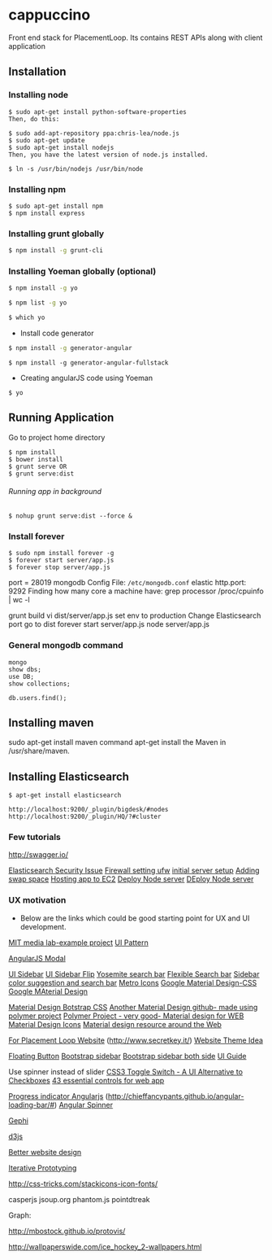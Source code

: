 # cappuccino
Front end stack for PlacementLoop. Its contains REST APIs along with client application

## Installation

### Installing node

```
$ sudo apt-get install python-software-properties
Then, do this:

$ sudo add-apt-repository ppa:chris-lea/node.js
$ sudo apt-get update
$ sudo apt-get install nodejs
Then, you have the latest version of node.js installed.

$ ln -s /usr/bin/nodejs /usr/bin/node
```

### Installing npm
```
$ sudo apt-get install npm
$ npm install express
```

### Installing grunt globally

```bash
$ npm install -g grunt-cli
```

### Installing Yoeman globally (optional)

```bash
$ npm install -g yo

$ npm list -g yo

$ which yo
```
- Install code generator

```bash
$ npm install -g generator-angular
```

```
$ npm install -g generator-angular-fullstack
```

- Creating angularJS code using Yoeman

```
$ yo
```

## Running Application

Go to project home directory

```
$ npm install
$ bower install
$ grunt serve OR
$ grunt serve:dist
```
###### Running app in background
```
$ nohup grunt serve:dist --force &
```

### Install forever
```
$ sudo npm install forever -g
$ forever start server/app.js
$ forever stop server/app.js
```
port = 28019
mongodb Config File: `/etc/mongodb.conf`
elastic http.port: 9292
Finding how many core a machine have: grep processor /proc/cpuinfo | wc -l

grunt build
vi dist/server/app.js
set env to production
Change Elasticsearch port
go to dist
forever start server/app.js
node server/app.js
### General mongodb command

```
mongo
show dbs;
use DB;
show collections;

db.users.find();

```
## Installing maven
sudo apt-get install maven
command apt-get install the Maven in /usr/share/maven.

## Installing Elasticsearch

```
$ apt-get install elasticsearch

http://localhost:9200/_plugin/bigdesk/#nodes
http://localhost:9200/_plugin/HQ/?#cluster
```

### Few tutorials
http://swagger.io/

[Elasticsearch Security Issue](https://www.found.no/foundation/elasticsearch-security/#staying-safe-while-developing-with-elasticsearch)
[Firewall setting ufw](https://www.digitalocean.com/community/tutorials/how-to-set-up-a-firewall-using-iptables-on-ubuntu-14-04)
[initial server setup](https://www.digitalocean.com/community/tutorials/initial-server-setup-with-ubuntu-14-04)
[Adding swap space](https://www.digitalocean.com/community/tutorials/how-to-add-swap-on-ubuntu-14-04)
[Hosting app to EC2](http://www.integratedwebsystems.com/hosting-a-nodejs-express-application-on-amazon-web-services-ec2/)
[Deploy Node server](https://gun.io/blog/tutorial-deploy-node-js-server-with-example/)
[DEploy Node server](https://www.digitalocean.com/community/tutorials/how-to-deploy-node-js-applications-using-systemd-and-nginx)



### UX motivation

- Below are the links which could be good starting point for UX and UI development.

[MIT media lab-example project](http://locast.mit.edu/memorytraces/)
[UI Pattern](http://ui-patterns.com/ "UI Pattern")

[AngularJS Modal](http://www.dwmkerr.com/the-only-angularjs-modal-service-youll-ever-need/)

[UI Sidebar](http://michalostruszka.pl/about/)
[UI Sidebar Flip](http://paislee.io/a-conceptual-introduction-to-angularjs/)
[Yosemite search bar](http://codepen.io/designcouch/pen/pAshC)
[Flexible Search bar](http://codepen.io/menzer/pen/geAto)
[Sidebar color suggestion and search bar](http://tympanus.net/Tutorials/ExpandingSearchBar/)
[Metro Icons](http://metroui.org.ua/icons.html)
[Google Material Design-CSS](http://cloudcannon.com/deconstructions/2014/12/05/material-design-delightful-details.html)
[Google MAterial Design](http://www.google.com/design/spec/animation/delightful-details.html)



[Material Design Botstrap CSS](http://fezvrasta.github.io/bootstrap-material-design/bootstrap-elements.html)
[Another Material Design github- made using polymer project](http://ebidel.github.io/material-playground/)
[Polymer Project - very good- Material design for WEB](https://www.polymer-project.org/)
[Material Design Icons](https://github.com/google/material-design-icons/blob/master/README.md)
[Material design resource around the Web](http://designmodo.com/material-design-resources/)

[For Placement Loop Website](http://www.creative-tim.com/get-shit-done) (http://www.secretkey.it/)
[Website Theme Idea](http://pixelkit.com/free-ui-kits/city-break/index.html)

[Floating Button](http://codepen.io/wibblymat/pen/mnGsu)
[Bootstrap sidebar](http://ironsummitmedia.github.io/startbootstrap-simple-sidebar/#)
[Bootstrap sidebar both side](https://github.com/asyraf9/bootstrap-sidebar)
[UI Guide](http://pointnorth.io/)

Use spinner instead of slider
[CSS3 Toggle Switch - A UI Alternative to Checkboxes](http://andymcfee.com/2012/05/01/css3-toggle-switch-a-ui-alternative-to-checkboxes/)
[43 essential controls for web app](http://www.uxbooth.com/articles/essential-controls-for-web-applications/)

[Progress indicator Angularjs](http://victorbjelkholm.github.io/ngProgress/#demo) (http://chieffancypants.github.io/angular-loading-bar/#)
[Angular Spinner](https://github.com/urish/angular-spinner)

[Gephi](http://gephi.github.io/)

[d3js](http://d3js.org/)

[Better website design](http://www.smashingmagazine.com/2012/07/11/better-product-pages-turn-visitors-into-customers/)

[Iterative Prototyping](http://reecegeorge.com/iterative-prototyping.html)


http://css-tricks.com/stackicons-icon-fonts/

casperjs
jsoup.org
phantom.js
pointdtreak


Graph:

http://mbostock.github.io/protovis/

http://wallpaperswide.com/ice_hockey_2-wallpapers.html 